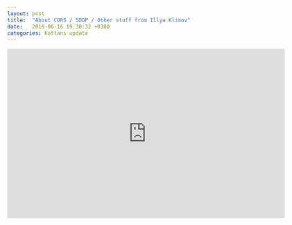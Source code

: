 ```yaml
---
layout: post
title:  "About CORS / SDOP / Other stuff from Illya Klimov"
date:   2016-06-16 19:30:32 +0300
categories: Kottans update
---
```


<iframe width="640" height="390" src="https://www.youtube.com/embed/QBv4EbpA1LA" frameborder="0" allowfullscreen></iframe>
